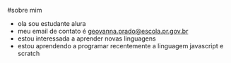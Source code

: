 #sobre mim 
- ola sou estudante alura
- meu email de contato é geovanna.prado@escola.pr.gov.br
- estou interessada a aprender novas linguagens
- estou aprendendo a programar recentemente a linguagem javascript e scratch


